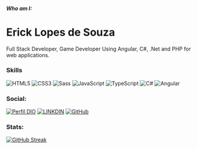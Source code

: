 ##### Who am I:

# Erick Lopes de Souza
Full Stack Developer, Game Developer
Using Angular, C#, .Net and PHP for web applications.

### Skills
![HTML5](https://img.shields.io/badge/HTML5-000?style=for-the-badge&logo=html5)
![CSS3](https://img.shields.io/badge/CSS3-000?style=for-the-badge&logo=css3&logoColor=264CE4)
![Sass](https://img.shields.io/badge/Sass-000?style=for-the-badge&logo=sass)
![JavaScript](https://img.shields.io/badge/JavaScript-000?style=for-the-badge&logo=javascript)
![TypeScript](https://img.shields.io/badge/TypeScript-000?style=for-the-badge&logo=typescript)
![C#](https://img.shields.io/badge/C%23-000?style=for-the-badge&logo=c-sharp&logoColor=823085)
![Angular](https://img.shields.io/badge/Angular-000?style=for-the-badge&logo=angular&logoColor=C3002F)

### Social:
[![Perfil DIO](https://img.shields.io/badge/DIO/PERFIL-darkblue)](https://web.dio.me/users/sodapraia)
[![LINKDIN](https://img.shields.io/badge/Linkdin-blue)](https://www.linkedin.com/in/erick-souza-78605273)
[![GitHub](https://img.shields.io/badge/GitHub-black)](https://github.com/ericlops)

### Stats:
[![GitHub Streak](https://streak-stats.demolab.com/?user=ericlops&theme=bear&background=000&border=30A3DC&dates=FFF)](https://git.io/streak-stats)